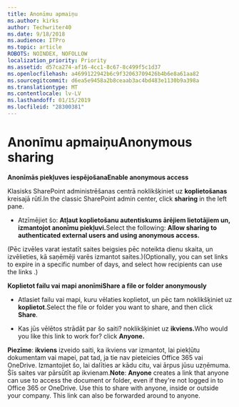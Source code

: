 ```yaml
---
title: Anonīmu apmaiņu
ms.author: kirks
author: Techwriter40
ms.date: 9/18/2018
ms.audience: ITPro
ms.topic: article
ROBOTS: NOINDEX, NOFOLLOW
localization_priority: Priority
ms.assetid: d57ca274-af16-4cc1-8c67-8c499f5c1d37
ms.openlocfilehash: a4699122942b6c9f32063709426b4b6e8a61aa82
ms.sourcegitcommit: d6ea5e9458a2b8ceaab3ac4bd483e1130b9a398a
ms.translationtype: MT
ms.contentlocale: lv-LV
ms.lasthandoff: 01/15/2019
ms.locfileid: "28300381"
---
```

# <a name="anonymous-sharing"></a><span data-ttu-id="5b899-102">Anonīmu apmaiņu</span><span class="sxs-lookup"><span data-stu-id="5b899-102">Anonymous sharing</span></span>

 <span data-ttu-id="5b899-103">**Anonīmās piekļuves iespējošana**</span><span class="sxs-lookup"><span data-stu-id="5b899-103">**Enable anonymous access**</span></span>
  
<span data-ttu-id="5b899-104">Klasisks SharePoint administrēšanas centrā noklikšķiniet uz **koplietošanas** kreisajā rūtī.</span><span class="sxs-lookup"><span data-stu-id="5b899-104">In the classic SharePoint admin center, click **sharing** in the left pane.</span></span> 
  
- <span data-ttu-id="5b899-105">Atzīmējiet šo: **Atļaut koplietošanu autentiskums ārējiem lietotājiem un, izmantojot anonīmu piekļuvi.**</span><span class="sxs-lookup"><span data-stu-id="5b899-105">Select the following: **Allow sharing to authenticated external users and using anonymous access.**</span></span>
  
<span data-ttu-id="5b899-106">(Pēc izvēles varat iestatīt saites beigsies pēc noteikta dienu skaita, un izvēlieties, kā saņēmēji varēs izmantot saites.)</span><span class="sxs-lookup"><span data-stu-id="5b899-106">(Optionally, you can set links to expire in a specific number of days, and select how recipients can use the links .)</span></span>
    
 <span data-ttu-id="5b899-107">**Koplietot failu vai mapi anonīmi**</span><span class="sxs-lookup"><span data-stu-id="5b899-107">**Share a file or folder anonymously**</span></span>
  
- <span data-ttu-id="5b899-108">Atlasiet failu vai mapi, kuru vēlaties koplietot, un pēc tam noklikšķiniet uz **koplietot**.</span><span class="sxs-lookup"><span data-stu-id="5b899-108">Select the file or folder you want to share, and then click **Share**.</span></span> 
    
- <span data-ttu-id="5b899-109">Kas jūs vēlētos strādāt par šo saiti? noklikšķiniet uz **ikviens.**</span><span class="sxs-lookup"><span data-stu-id="5b899-109">Who would you like this link to work for? click **Anyone.**</span></span>
  
 <span data-ttu-id="5b899-p101">**Piezīme**: **ikviens** izveido saiti, ka ikviens var izmantot, lai piekļūtu dokumentam vai mapei, pat tad, ja tie nav pieteicies Office 365 vai OneDrive. Izmantojiet šo, lai dalīties ar kādu citu, vai ārpus jūsu uzņēmuma. Šīs saites var pārsūtīt ap ikvienam.</span><span class="sxs-lookup"><span data-stu-id="5b899-p101">**Note**: **Anyone** creates a link that anyone can use to access the document or folder, even if they're not logged in to Office 365 or OneDrive. Use this to share with anyone, inside or outside your company. This link can also be forwarded around to anyone.</span></span> 
    

